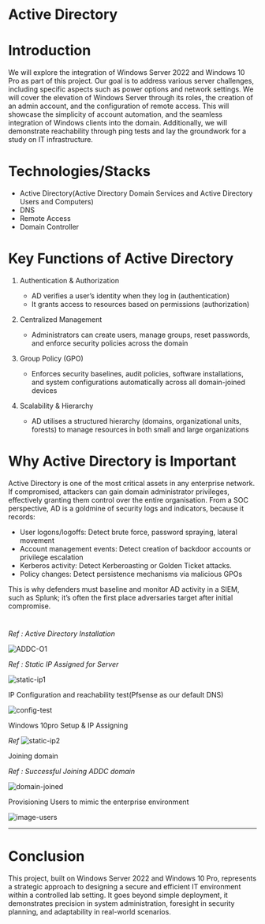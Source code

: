 # Active Directory

# Introduction

We will explore the integration of Windows Server 2022 and Windows 10 Pro as part of this project. Our goal is to address various server challenges, including specific aspects such as power options and network settings. We will cover the elevation of Windows Server through its roles, the creation of an admin account, and the configuration of remote access. This will showcase the simplicity of account automation, and the seamless integration of Windows clients into the domain. Additionally, we will demonstrate reachability through ping tests and lay the groundwork for a study on IT infrastructure. 
#

# Technologies/Stacks
- Active Directory(Active Directory Domain Services and Active Directory Users and Computers)
- DNS
- Remote Access
- Domain Controller
#

# Key Functions of Active Directory

1. Authentication & Authorization
   - AD verifies a user’s identity when they log in (authentication)
   - It grants access to resources based on permissions (authorization)

2. Centralized Management
   - Administrators can create users, manage groups, reset passwords, and enforce security policies across the domain

3. Group Policy (GPO)
   - Enforces security baselines, audit policies, software installations, and system configurations automatically across all domain-joined devices

4. Scalability & Hierarchy
   - AD utilises a structured hierarchy (domains, organizational units, forests) to manage resources in both small and large organizations
#

# Why Active Directory is Important

Active Directory is one of the most critical assets in any enterprise network. If compromised, attackers can gain domain administrator privileges, effectively granting them control over the entire organisation.
From a SOC perspective, AD is a goldmine of security logs and indicators, because it records:

   - User logons/logoffs: Detect brute force, password spraying, lateral movement
   - Account management events: Detect creation of backdoor accounts or privilege escalation
   - Kerberos activity: Detect Kerberoasting or Golden Ticket attacks.
   - Policy changes: Detect persistence mechanisms via malicious GPOs

This is why defenders must baseline and monitor AD activity in a SIEM, such as Splunk; it’s often the first place adversaries target after initial compromise.
#

*Ref : Active Directory Installation*

![ADDC-O1](https://github.com/user-attachments/assets/74019068-e734-418e-87d6-42847b4fb0d6)

*Ref : Static IP Assigned for Server*

![static-ip1](https://github.com/user-attachments/assets/5a1edbc3-e605-4eec-8675-338f28ee7c37)

IP Configuration and reachability test(Pfsense as our default DNS)

![config-test](https://github.com/user-attachments/assets/9b578642-bb97-4e65-be17-81d5ff2bec14)

Windows 10pro Setup & IP Assigning

*Ref*
![static-ip2](https://github.com/user-attachments/assets/aaf19906-73b2-4658-81e0-9a0422f833f8)

Joining domain

*Ref : Successful Joining ADDC domain*

![domain-joined](https://github.com/user-attachments/assets/f0b1c25d-ccbe-4370-b963-56e476a9bd90)

Provisioning Users to mimic the enterprise environment

![image-users](https://github.com/user-attachments/assets/c82f1cf1-e449-413f-8ef9-df377c9f2683)

---

# Conclusion

This project, built on Windows Server 2022 and Windows 10 Pro, represents a strategic approach to designing a secure and efficient IT environment within a controlled lab setting. It goes beyond simple deployment, it demonstrates precision in system administration, foresight in security planning, and adaptability in real-world scenarios.



























